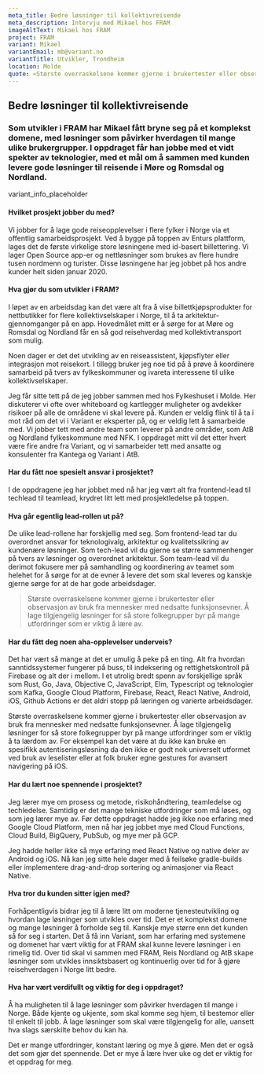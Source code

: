 ```yaml
---
meta_title: Bedre løsninger til kollektivreisende
meta_description: Intervju med Mikael hos FRAM
imageAltText: Mikael hos FRAM
project: FRAM
variant: Mikael
variantEmail: mb@variant.no
variantTitle: Utvikler, Trondheim
location: Molde
quote: «Største overraskelsene kommer gjerne i brukertester eller observasjon av bruk fra mennesker med nedsatte funksjonsevner. Å lage tilgjengelig løsninger for så store folkegrupper byr på mange utfordringer som er viktig å lære av.»
---
```


## Bedre løsninger til kollektivreisende

### Som utvikler i FRAM har Mikael fått bryne seg på et komplekst domene, med løsninger som påvirker hverdagen til mange ulike brukergrupper. I oppdraget får han jobbe med et vidt spekter av teknologier, med et mål om å sammen med kunden levere gode løsninger til reisende i Møre og Romsdal og Nordland.

variant_info_placeholder

#### Hvilket prosjekt jobber du med?

Vi jobber for å lage gode reiseopplevelser i flere fylker i Norge via et offentlig samarbeidsprosjekt. Ved å bygge på toppen av Enturs plattform, lages det de første virkelige store løsningene med id-basert billettering. Vi lager Open Source app-er og nettløsninger som brukes av flere hundre tusen nordmenn og turister. Disse løsningene har jeg jobbet på hos andre kunder helt siden januar 2020.

#### Hva gjør du som utvikler i FRAM?

I løpet av en arbeidsdag kan det være alt fra å vise billettkjøpsprodukter for nettbutikker for flere kollektivselskaper i Norge, til å ta arkitektur-gjennomganger på en app. Hovedmålet mitt er å sørge for at Møre og Romsdal og Nordland får en så god reisehverdag med kollektivtransport som mulig.

Noen dager er det det utvikling av en reiseassistent, kjøpsflyter eller integrasjon mot reisekort. I tillegg bruker jeg noe tid på å prøve å koordinere samarbeid på tvers av fylkeskommuner og ivareta interessene til ulike kollektivselskaper.

Jeg får sitte tett på de jeg jobber sammen med hos Fylkeshuset i Molde. Her diskuterer vi ofte over whiteboard og kartlegger muligheter og avdekker risikoer på alle de områdene vi skal levere på. Kunden er veldig flink til å ta i mot råd om det vi i Variant er eksperter på, og er veldig lett å samarbeide med. Vi jobber tett med andre team som leverer på andre områder, som AtB og Nordland fylkeskommune med NFK. I oppdraget mitt vil det etter hvert være fire andre fra Variant, og vi samarbeider tett med ansatte og konsulenter fra Kantega og Variant i AtB.

#### Har du fått noe spesielt ansvar i prosjektet?

I de oppdragene jeg har jobbet med nå har jeg vært alt fra frontend-lead til techlead til teamlead, krydret litt lett med prosjektledelse på toppen.

#### Hva går egentlig lead-rollen ut på?

De ulike lead-rollene har forskjellig med seg. Som frontend-lead tar du overordnet ansvar for teknologivalg, arkitektur og kvalitetssikring av kundenære løsninger. Som tech-lead vil du gjerne se større sammenhenger på tvers av løsninger og overordnet arkitektur. Som team-lead vil du derimot fokusere mer på samhandling og koordinering av teamet som helehet for å sørge for at de evner å levere det som skal leveres og kanskje gjerne sørge for at de har gode arbeidsdager.

<blockquote class="center">
Største overraskelsene kommer gjerne i brukertester eller observasjon av bruk fra mennesker med nedsatte funksjonsevner. Å lage tilgjengelig løsninger for så store folkegrupper byr på mange utfordringer som er viktig å lære av.
</blockquote>

#### Har du fått deg noen aha-opplevelser underveis?

Det har vært så mange at det er umulig å peke på en ting. Alt fra hvordan sanntidssystemer fungerer på buss, til indeksering og rettighetskontroll på Firebase og alt der i mellom. I et utrolig bredt spenn av forskjellige språk som Rust, Go, Java, Objective C, JavaScript, Elm, Typescript og teknologier som Kafka, Google Cloud Platform, Firebase, React, React Native, Android, iOS, Github Actions er det aldri stopp på læringen og varierte arbeidsdager.

Største overraskelsene kommer gjerne i brukertester eller observasjon av bruk fra mennesker med nedsatte funksjonsevner. Å lage tilgjengelig løsninger for så store folkegrupper byr på mange utfordringer som er viktig å ta lærdom av. For eksempel kan det være at du ikke kan bruke en spesifikk autentiseringsløsning da den ikke er godt nok universelt utformet ved bruk av leselister eller at folk bruker egne gestures for avansert navigering på iOS.

#### Har du lært noe spennende i prosjektet?

Jeg lærer mye om prosess og metode, risikohåndtering, teamledelse og techledelse. Samtidig er det mange tekniske utfordringer som må løses, og som jeg lærer mye av. Før dette oppdraget hadde jeg ikke noe erfaring med Google Cloud Platform, men nå har jeg jobbet mye med Cloud Functions, Cloud Build, BigQuery, PubSub, og mye mer på GCP.

Jeg hadde heller ikke så mye erfaring med React Native og native deler av Android og iOS. Nå kan jeg sitte hele dager med å feilsøke gradle-builds eller implementere drag-and-drop sortering og animasjoner via React Native.

#### Hva tror du kunden sitter igjen med?

Forhåpentligvis bidrar jeg til å lære litt om moderne tjenesteutvikling og hvordan lage løsninger som utvikles over tid. Det er et komplekst domene og mange løsninger å forholde seg til. Kanskje mye større enn det kunden så for seg i starten. Det å få inn Variant, som har erfaring med systemene og domenet har vært viktig for at FRAM skal kunne levere løsninger i en rimelig tid. Over tid skal vi sammen med FRAM, Reis Nordland og AtB skape løsninger som utvikles innsiktsbasert og kontinuerlig over tid for å gjøre reisehverdagen i Norge litt bedre.

#### Hva har vært verdifullt og viktig for deg i oppdraget?

Å ha muligheten til å lage løsninger som påvirker hverdagen til mange i Norge. Både kjente og ukjente, som skal komme seg hjem, til bestemor eller til enkelt til jobb. Å lage løsninger som skal være tilgjengelig for alle, uansett hva slags særskilte behov du kan ha.

Det er mange utfordringer, konstant læring og mye å gjøre. Men det er også det som gjør det spennende. Det er mye å lære hver uke og det er viktig for et oppdrag for meg.
